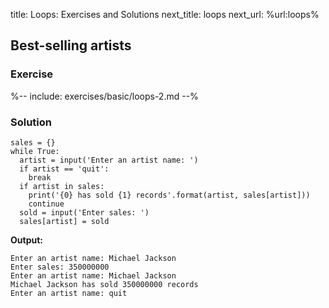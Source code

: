 title: Loops: Exercises and Solutions
next_title: loops
next_url: %url:loops%


## Best-selling artists

### Exercise

%-- include: exercises/basic/loops-2.md --%


### Solution

~~~ .python
sales = {}
while True:
  artist = input('Enter an artist name: ')
  if artist == 'quit':
    break
  if artist in sales:
    print('{0} has sold {1} records'.format(artist, sales[artist]))
    continue
  sold = input('Enter sales: ')
  sales[artist] = sold
~~~

__Output:__

~~~
Enter an artist name: Michael Jackson
Enter sales: 350000000
Enter an artist name: Michael Jackson
Michael Jackson has sold 350000000 records
Enter an artist name: quit
~~~

